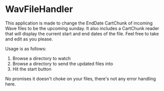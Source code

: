 # WavFileHandler
This application is made to change the EndDate CartChunk of incoming Wave files to be the upcoming sunday.
It also includes a CartChunk reader that will display the current start and end dates of the file.
Feel free to take and edit as you please.

Usage is as follows:
1. Browse a directory to watch
2. Browse a directory to send the updated files into
3. Hit the start button

No promises it doesn't choke on your files, there's not any error handling here.